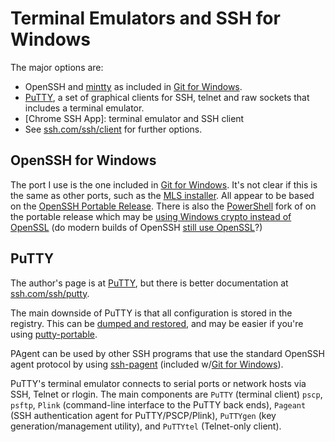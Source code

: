 Terminal Emulators and SSH for Windows
======================================

The major options are:

* OpenSSH and [mintty] as included in [Git for Windows].
* [PuTTY], a set of graphical clients for SSH, telnet and raw sockets
  that includes a terminal emulator.
* [Chrome SSH App]: terminal emulator and SSH client
* See [ssh.com/ssh/client] for further options.



OpenSSH for Windows
-------------------

The port I use is the one included in [Git for Windows]. It's not
clear if this is the same as other ports, such as the [MLS installer].
All appear to be based on the [OpenSSH Portable Release][portable].
There is also the [PowerShell] fork of on the portable release which
may be [using Windows crypto instead of OpenSSL][PSBlog] (do modern
builds of OpenSSH [still use OpenSSL][openssl]?)


PuTTY
-----

The author's page is at [PuTTY], but there is better documentation at
[ssh.com/ssh/putty].

The main downside of PuTTY is that all configuration is stored in the
registry. This can be [dumped and restored][putty-registry], and may
be easier if you're using [putty-portable].

PAgent can be used by other SSH programs that use the standard OpenSSH
agent protocol by using [ssh-pagent] (included w/[Git for Windows]).

PuTTY's terminal emulator connects to serial ports or network hosts
via SSH, Telnet or rlogin. The main components are `PuTTY` (terminal
client) `pscp`, `psftp`, `Plink` (command-line interface to the PuTTY
back ends), `Pageant` (SSH authentication agent for PuTTY/PSCP/Plink),
`PuTTYgen` (key generation/management utility), and `PuTTYtel`
(Telnet-only client).



[Git for Windows]: git.md
[MLS installer]: http://www.mls-software.com/opensshd.html
[PSBlog]: https://blogs.msdn.microsoft.com/powershell/2015/10/19/openssh-for-windows-update/
[PowerShell]: https://github.com/PowerShell/openssh-portable
[PuTTY]: https://www.chiark.greenend.org.uk/~sgtatham/putty
[mintty]: https://mintty.github.io/
[openssl]: https://it.slashdot.org/story/14/04/30/1822209/openssh-no-longer-has-to-depend-on-openssl
[portable]: https://www.openssh.com/portable.html
[putty-portable]: https://portableapps.com/apps/internet/putty_portable
[putty-registry]: https://stackoverflow.com/q/13023920/107294
[ssh-pagent]: https://github.com/cuviper/ssh-pageant
[ssh.com/ssh/client]: https://www.ssh.com/ssh/client/
[ssh.com/ssh/putty]: https://www.ssh.com/ssh/putty/
